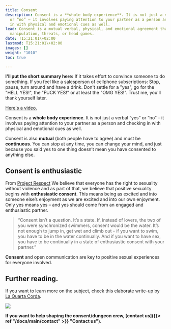 ```yaml
---
title: Consent
description: Consent is a **whole body experience**. It is not just a verbal “yes”
  or “no” – it involves paying attention to your partner as a person and checking
  in with physical and emotional cues as well.
lead: Consent is a mutual verbal, physical, and emotional agreement that happens without
  manipulation, threats, or head games.
date: T15:21:01\+02:00
lastmod: T15:21:01\+02:00
images: []
weight: "1010"
toc: true

---
```

**I'll put the short summary here:** If it takes  effort to convince someone to do something. If you feel like a salesperson of cellphone subscriptions:  Stop, pause, turn around and have a drink. Don't settle for a "yes", go for the "HELL YES!", the "FUCK YES!" or at least the "OMG YES!". Trust me, you'll thank yourself later.

[Here's a video.](https://www.youtube.com/watch?v=AqBQH1e7XwQ "Enthusiastic Consent!")

Consent is a **whole body experience**. It is not just a verbal “yes” or “no” – it involves paying attention to your partner as a person and checking in with physical and emotional cues as well.

Consent is also **mutual** (both people have to agree) and must be **continuous**. You can stop at any time, you can change your mind, and just because you said yes to one thing doesn’t mean you have consented to anything else.

## Consent is enthusiastic

From [Project Respect](https://www.yesmeansyes.com/consent/) We believe that everyone has the right to sexuality without violence and as part of that, we believe that positive sexuality begins with **enthusiastic consent**. This means being as excited and into someone else’s enjoyment as we are excited and into our own enjoyment. Only yes means yes – and yes should come from an engaged and enthusiastic partner.

> “Consent isn’t a question. It’s a state. If, instead of lovers, the two of you were synchronized swimmers, consent would be the water. It’s not enough to jump in, get wet and climb out - if you want to swim, you have to be in the water continually. And if you want to have sex, you have to be continually in a state of enthusiastic consent with your partner.”

**Consent** and open communication are key to positive sexual experiences for everyone involved.

## Further reading.

If you want to learn more on the subject, check this elaborate write-up by [La Quarta Corda](https://www.laquartacorda.it/en/consent/).

![](/images//ohyes.webp)

**If you want to help shaping the consent/dungeon crew, \[contact us\]({{< ref "/docs/main/contact" >}} "Contact us").**